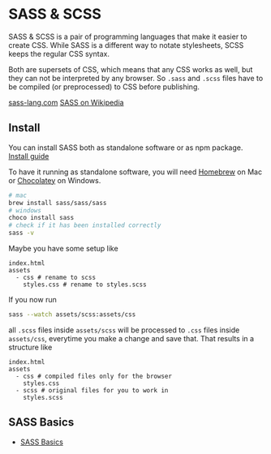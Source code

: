 # SASS & SCSS

SASS & SCSS is a pair of programming languages that make it easier to create CSS. While SASS is a different way to notate stylesheets, SCSS keeps the regular CSS syntax.

Both are supersets of CSS, which means that any CSS works as well, but they can not be interpreted by any browser. So `.sass` and `.scss` files have to be compiled (or preprocessed) to CSS before publishing.

[sass-lang.com](https://sass-lang.com)
[SASS on Wikipedia](https://de.wikipedia.org/wiki/Sass_(Stylesheet-Sprache))

## Install

You can install SASS both as standalone software or as npm package.
[Install guide](https://sass-lang.com/install)

To have it running as standalone software, you will need [Homebrew](https://brew.sh) on Mac or [Chocolatey](https://chocolatey.org) on Windows.

```bash
# mac
brew install sass/sass/sass
# windows
choco install sass
# check if it has been installed correctly
sass -v
```

Maybe you have some setup like
```
index.html
assets
  - css # rename to scss
    styles.css # rename to styles.scss
```
If you now run
```bash
sass --watch assets/scss:assets/css
```
all `.scss` files inside `assets/scss` will be processed to `.css` files inside `assets/css`, everytime you make a change and save that. That results in a structure like
```
index.html
assets
  - css # compiled files only for the browser
    styles.css
  - scss # original files for you to work in
    styles.scss
```

## SASS Basics

- [SASS Basics](https://sass-lang.com/guide)
